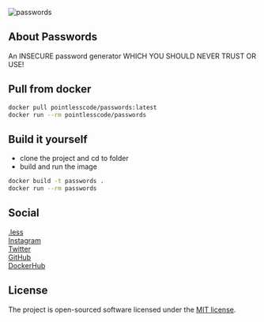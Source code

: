 ![passwords](https://github.com/pointless-code/passwords/assets/18129171/ce7a0265-db2a-46ab-907d-1a64093e7449)

## About Passwords

An INSECURE password generator WHICH YOU SHOULD NEVER TRUST OR USE!

## Pull from docker

```bash
docker pull pointlesscode/passwords:latest
docker run --rm pointlesscode/passwords
```

## Build it yourself
- clone the project and cd to folder
- build and run the image
```bash
docker build -t passwords .
docker run --rm passwords
```

## Social

<a href="https://pointlesscode.dev/">.less</a><br>
<a href="https://www.instagram.com/pointlesscode">Instagram</a><br>
<a href="https://x.com/pointlessCodes">Twitter</a><br>
<a href="https://github.com/pointless-code">GitHub</a><br>
<a href="https://hub.docker.com/u/pointlesscode">DockerHub</a>

## License

The project is open-sourced software licensed under the [MIT license](https://opensource.org/licenses/MIT).
